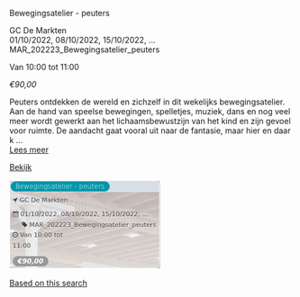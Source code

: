 Bewegingsatelier - peuters

GC De Markten  
01/10/2022, 08/10/2022, 15/10/2022, ... MAR\_202223\_Bewegingsatelier\_peuters  

Van 10:00 tot 11:00

*€90,00*

  

Peuters ontdekken de wereld en zichzelf in dit wekelijks bewegingsatelier. Aan de hand van speelse bewegingen, spelletjes, muziek, dans en nog veel meer wordt gewerkt aan het lichaamsbewustzijn van het kind en zijn gevoel voor ruimte. De aandacht gaat vooral uit naar de fantasie, maar hier en daar k  ...  
[Lees meer](https://tickets.vgc.be/activity/subscribe/MAR_202223_Bewegingsatelier_peuters)

[Bekijk](https://tickets.vgc.be/activity/subscribe/MAR_202223_Bewegingsatelier_peuters)

![](80214.png)

[Based on this search](https://tickets.vgc.be/activity/index?&vrijeplaatsen=1&Age%5B%5D=3%2C5&entity=244)